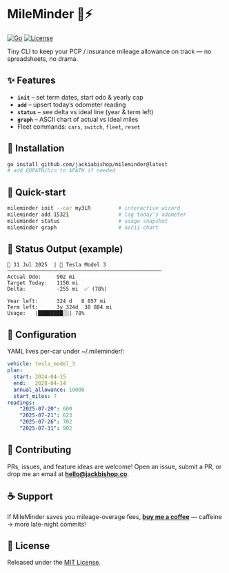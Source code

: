 # MileMinder 🚗⚡
[![Go](https://img.shields.io/badge/go-1.22+-00ADD8?logo=go)](https://go.dev)
[![License](https://img.shields.io/github/license/JackIABishop/mileminder)](LICENSE)

Tiny CLI to keep your PCP / insurance mileage allowance on track — no spreadsheets, no drama.

## ✨ Features
- **`init`** – set term dates, start odo & yearly cap  
- **`add`** – upsert today’s odometer reading  
- **`status`** – see delta vs ideal line (year & term left)  
- **`graph`** – ASCII chart of actual vs ideal miles  
- Fleet commands: `cars`, `switch`, `fleet`, `reset`

## 🚀 Installation
```bash
go install github.com/jackiabishop/mileminder@latest
# add GOPATH/bin to $PATH if needed
```

## 🏃 Quick-start
```bash
mileminder init --car my3LR         # interactive wizard
mileminder add 15321                # log today's odometer
mileminder status                   # usage snapshot
mileminder graph                    # ascii chart
```

## 📸 Status Output (example)
```
📅 31 Jul 2025  | 🚗 Tesla Model 3
──────────────────────────────────────────────────
Actual Odo:     902 mi
Target Today:   1150 mi
Delta:          -255 mi  ✅ (78%)

Year left:      324 d   8 857 mi
Term left:      3y 324d  38 884 mi
Usage:   |████████░░| 78%
```


## 🔧 Configuration
YAML lives per-car under ~/.mileminder/:
```yaml
vehicle: tesla_model_3
plan:
  start: 2024-04-15
  end:   2028-04-14
  annual_allowance: 10000
  start_miles: 7
readings:
    "2025-07-20": 600
    "2025-07-21": 623
    "2025-07-26": 702
    "2025-07-31": 902
```

## 💙 Contributing  
PRs, issues, and feature ideas are welcome! Open an issue, submit a PR, or drop me an email at **hello@jackbishop.co**.

## ☕️ Support  

If MileMinder saves you mileage-overage fees, [**buy me a coffee**](https://buymeacoffee.com/jackbishop) — caffeine → more late-night commits!

## 📜 License  
Released under the [MIT License](LICENSE).

